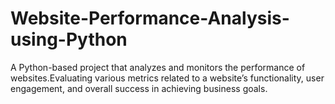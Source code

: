 # Website-Performance-Analysis-using-Python
A Python-based project that analyzes and monitors the performance of websites.Evaluating various metrics related to a website’s functionality, user engagement, and overall success in achieving business goals.
